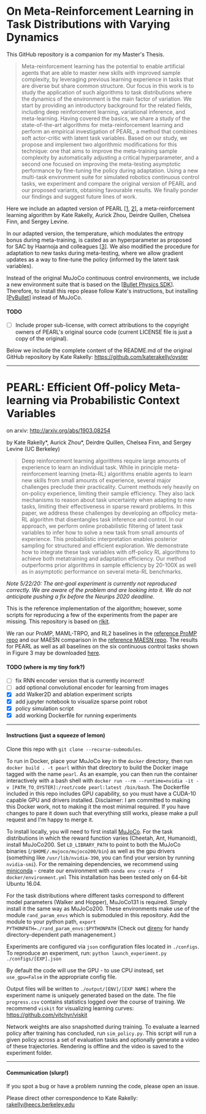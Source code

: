 # On Meta-Reinforcement Learning in Task Distributions with Varying Dynamics

This GitHub repository is a companion for my Master's Thesis.

> Meta-reinforcement learning has the potential to enable artificial agents that are able to 
master new skills with improved sample complexity, by leveraging 
previous learning experience in tasks that are diverse but share common 
structure. Our focus in this work is to study the application of 
such algorithms to task distributions where the dynamics of the 
environment is the main factor of variation. We start by providing 
an introductory background for the related fields, including deep 
reinforcement learning, variational inference, and meta-learning. 
Having covered the basics, we share a study of the state-of-the-art 
algorithms for meta-reinforcement learning and perform an empirical 
investigation of PEARL, a method that combines soft actor-critic with 
latent task variables. Based on our study, we propose and implement 
two algorithmic modifications for this technique: one that aims to 
improve the meta-training sample complexity by automatically adjusting 
a critical hyperparameter, and a second one focused on improving 
the meta-testing asymptotic performance by fine-tuning the policy 
during adaptation. Using a new multi-task environment suite for 
simulated robotics continuous control tasks, we experiment and 
compare the original version of PEARL and our proposed variants, 
obtaining favourable results. We finally ponder our findings and 
suggest future lines of work.

Here we include an adapted version of PEARL [[1](http://proceedings.mlr.press/v97/rakelly19a.html), 
[2](https://www2.eecs.berkeley.edu/Pubs/TechRpts/2020/EECS-2020-224.pdf)], a meta-reinforcement
learning algorithm by Kate Rakelly, Aurick Zhou, Deirdre Quillen, Chelsea Finn, and Sergey Levine. 

In our adapted version, the temperature, which modulates the entropy bonus during meta-training, 
is casted as an hyperparameter as 
proposed for SAC by Haarnoja and colleagues [[3](https://arxiv.org/abs/1812.05905)]. We also 
modified the procedure for adaptation to new tasks during meta-testing, where we allow gradient
updates as a way to fine-tune the policy (informed by the latent task variables).

Instead of the original MuJoCo continuous control environments, we include a new environment
suite that is based on the [[Bullet Physics SDK](https://github.com/bulletphysics/bullet3)]. 
Therefore, to install this repo please follow Kate's instructions, but installing
[[PyBullet](https://pybullet.org/)] instead of MuJoCo.

#### TODO
- [ ] Include proper sub-license, with correct attributions to the copyright owners of PEARL's original source code (current LICENSE file is just a copy of the original).

Below we include the complete content of the README.md of the original GitHub 
repository by Kate Rakelly: https://github.com/katerakelly/oyster


--------------------------------------

# PEARL: Efficient Off-policy Meta-learning via Probabilistic Context Variables

on arxiv: http://arxiv.org/abs/1903.08254

by Kate Rakelly*, Aurick Zhou*, Deirdre Quillen, Chelsea Finn, and Sergey Levine (UC Berkeley)

> Deep reinforcement learning algorithms require large amounts of experience to learn an individual
task. While in principle meta-reinforcement learning (meta-RL) algorithms enable agents to learn
new skills from small amounts of experience, several major challenges preclude their practicality.
Current methods rely heavily on on-policy experience, limiting their sample efficiency. They also
lack mechanisms to reason about task uncertainty when adapting to new tasks, limiting their effectiveness
in sparse reward problems. In this paper, we address these challenges by developing an offpolicy meta-RL
algorithm that disentangles task inference and control. In our approach, we perform online probabilistic
filtering of latent task variables to infer how to solve a new task from small amounts of experience.
This probabilistic interpretation enables posterior sampling for structured and efficient exploration.
We demonstrate how to integrate these task variables with off-policy RL algorithms to achieve both metatraining
and adaptation efficiency. Our method outperforms prior algorithms in sample efficiency by 20-100X as well as
in asymptotic performance on several meta-RL benchmarks.

*Note 5/22/20: The ant-goal experiment is currently not reproduced correctly. We are aware of the problem and are looking into it. We do not anticipate pushing a fix before the Neurips 2020 deadline.*

This is the reference implementation of the algorithm; however, some scripts for reproducing a few of the experiments from the paper are missing.
This repository is based on [rlkit](https://github.com/vitchyr/rlkit).

We ran our ProMP, MAML-TRPO, and RL2 baselines in the [reference ProMP repo](https://github.com/jonasrothfuss/ProMP) and our MAESN comparison in the [reference MAESN repo](https://github.com/RussellM2020/maesn_suite).
The results for PEARL as well as all baselines on the six continuous control tasks shown in Figure 3 may be downloaded [here](https://www.dropbox.com/s/3uorwtrqzury6wt/results_cont_control.zip?dl=0).

#### TODO (where is my tiny fork?)
- [ ] fix RNN encoder version that is currently incorrect!
- [ ] add optional convolutional encoder for learning from images
- [x] add Walker2D and ablation experiment scripts
- [x] add jupyter notebook to visualize sparse point robot
- [x] policy simulation script
- [x] add working Dockerfile for running experiments

--------------------------------------

#### Instructions (just a squeeze of lemon)

Clone this repo with `git clone --recurse-submodules`.

To run in Docker, place your MuJoCo key in the `docker` directory, then run `docker build . -t pearl` within that directory to build the Docker image tagged with the name `pearl`.
As an example, you can then run the container interactively with a bash shell with `docker run --rm --runtime=nvidia -it -v [PATH_TO_OYSTER]:/root/code pearl:latest /bin/bash`.
The Dockerfile included in this repo includes GPU capability, so you must have a CUDA-10 capable GPU and drivers installed.
Disclaimer: I am committed to making this Docker work, not to making it the most minimal required. If you have changes to pare it down such that everything still works, please make a pull request and I'm happy to merge it.

To install locally, you will need to first install [MuJoCo](https://www.roboti.us/index.html).
For the task distributions in which the reward function varies (Cheetah, Ant, Humanoid), install MuJoCo200.
Set `LD_LIBRARY_PATH` to point to both the MuJoCo binaries (`/$HOME/.mujoco/mujoco200/bin`) as well as the gpu drivers (something like `/usr/lib/nvidia-390`, you can find your version by running `nvidia-smi`).
For the remaining dependencies, we recommend using [miniconda](https://docs.conda.io/en/latest/miniconda.html) - create our environment with `conda env create -f docker/environment.yml`
This installation has been tested only on 64-bit Ubuntu 16.04.

For the task distributions where different tasks correspond to different model parameters (Walker and Hopper), MuJoCo131 is required.
Simply install it the same way as MuJoCo200.
These environments make use of the module `rand_param_envs` which is submoduled in this repository.
Add the module to your python path, `export PYTHONPATH=./rand_param_envs:$PYTHONPATH`
(Check out [direnv](https://direnv.net/) for handy directory-dependent path managenement.)

Experiments are configured via `json` configuration files located in `./configs`. To reproduce an experiment, run:
`python launch_experiment.py ./configs/[EXP].json`

By default the code will use the GPU - to use CPU instead, set `use_gpu=False` in the appropriate config file.

Output files will be written to `./output/[ENV]/[EXP NAME]` where the experiment name is uniquely generated based on the date.
The file `progress.csv` contains statistics logged over the course of training.
We recommend `viskit` for visualizing learning curves: https://github.com/vitchyr/viskit

Network weights are also snapshotted during training.
To evaluate a learned policy after training has concluded, run `sim_policy.py`.
This script will run a given policy across a set of evaluation tasks and optionally generate a video of these trajectories.
Rendering is offline and the video is saved to the experiment folder.

--------------------------------------
#### Communication (slurp!)

If you spot a bug or have a problem running the code, please open an issue.

Please direct other correspondence to Kate Rakelly: rakelly@eecs.berkeley.edu
